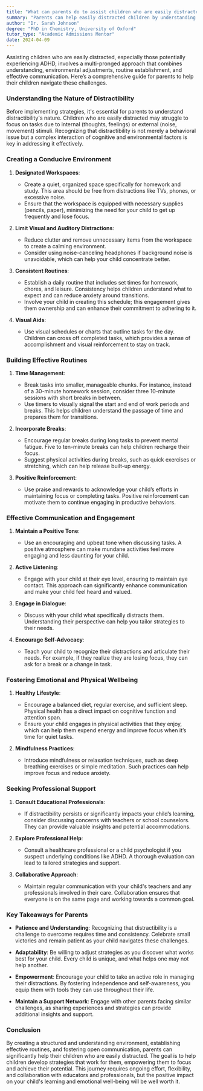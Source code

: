 ```yaml
---
title: "What can parents do to assist children who are easily distracted?"
summary: "Parents can help easily distracted children by understanding their challenges, adjusting environments, establishing routines, and improving communication."
author: "Dr. Sarah Johnson"
degree: "PhD in Chemistry, University of Oxford"
tutor_type: "Academic Admissions Mentor"
date: 2024-04-09
---
```


Assisting children who are easily distracted, especially those potentially experiencing ADHD, involves a multi-pronged approach that combines understanding, environmental adjustments, routine establishment, and effective communication. Here’s a comprehensive guide for parents to help their children navigate these challenges.

### Understanding the Nature of Distractibility

Before implementing strategies, it's essential for parents to understand distractibility's nature. Children who are easily distracted may struggle to focus on tasks due to internal (thoughts, feelings) or external (noise, movement) stimuli. Recognizing that distractibility is not merely a behavioral issue but a complex interaction of cognitive and environmental factors is key in addressing it effectively.

### Creating a Conducive Environment

1. **Designated Workspaces**:
   - Create a quiet, organized space specifically for homework and study. This area should be free from distractions like TVs, phones, or excessive noise.
   - Ensure that the workspace is equipped with necessary supplies (pencils, paper), minimizing the need for your child to get up frequently and lose focus.

2. **Limit Visual and Auditory Distractions**:
   - Reduce clutter and remove unnecessary items from the workspace to create a calming environment.
   - Consider using noise-canceling headphones if background noise is unavoidable, which can help your child concentrate better.

3. **Consistent Routines**:
   - Establish a daily routine that includes set times for homework, chores, and leisure. Consistency helps children understand what to expect and can reduce anxiety around transitions.
   - Involve your child in creating this schedule; this engagement gives them ownership and can enhance their commitment to adhering to it.

4. **Visual Aids**:
   - Use visual schedules or charts that outline tasks for the day. Children can cross off completed tasks, which provides a sense of accomplishment and visual reinforcement to stay on track.

### Building Effective Routines

1. **Time Management**:
   - Break tasks into smaller, manageable chunks. For instance, instead of a 30-minute homework session, consider three 10-minute sessions with short breaks in between.
   - Use timers to visually signal the start and end of work periods and breaks. This helps children understand the passage of time and prepares them for transitions.

2. **Incorporate Breaks**:
   - Encourage regular breaks during long tasks to prevent mental fatigue. Five to ten-minute breaks can help children recharge their focus.
   - Suggest physical activities during breaks, such as quick exercises or stretching, which can help release built-up energy.

3. **Positive Reinforcement**:
   - Use praise and rewards to acknowledge your child’s efforts in maintaining focus or completing tasks. Positive reinforcement can motivate them to continue engaging in productive behaviors.

### Effective Communication and Engagement

1. **Maintain a Positive Tone**:
   - Use an encouraging and upbeat tone when discussing tasks. A positive atmosphere can make mundane activities feel more engaging and less daunting for your child.

2. **Active Listening**:
   - Engage with your child at their eye level, ensuring to maintain eye contact. This approach can significantly enhance communication and make your child feel heard and valued.

3. **Engage in Dialogue**:
   - Discuss with your child what specifically distracts them. Understanding their perspective can help you tailor strategies to their needs.

4. **Encourage Self-Advocacy**:
   - Teach your child to recognize their distractions and articulate their needs. For example, if they realize they are losing focus, they can ask for a break or a change in task.

### Fostering Emotional and Physical Wellbeing

1. **Healthy Lifestyle**:
   - Encourage a balanced diet, regular exercise, and sufficient sleep. Physical health has a direct impact on cognitive function and attention span.
   - Ensure your child engages in physical activities that they enjoy, which can help them expend energy and improve focus when it’s time for quiet tasks.

2. **Mindfulness Practices**:
   - Introduce mindfulness or relaxation techniques, such as deep breathing exercises or simple meditation. Such practices can help improve focus and reduce anxiety.

### Seeking Professional Support

1. **Consult Educational Professionals**:
   - If distractibility persists or significantly impacts your child’s learning, consider discussing concerns with teachers or school counselors. They can provide valuable insights and potential accommodations.

2. **Explore Professional Help**:
   - Consult a healthcare professional or a child psychologist if you suspect underlying conditions like ADHD. A thorough evaluation can lead to tailored strategies and support.

3. **Collaborative Approach**:
   - Maintain regular communication with your child's teachers and any professionals involved in their care. Collaboration ensures that everyone is on the same page and working towards a common goal.

### Key Takeaways for Parents

- **Patience and Understanding**: Recognizing that distractibility is a challenge to overcome requires time and consistency. Celebrate small victories and remain patient as your child navigates these challenges.
  
- **Adaptability**: Be willing to adjust strategies as you discover what works best for your child. Every child is unique, and what helps one may not help another.

- **Empowerment**: Encourage your child to take an active role in managing their distractions. By fostering independence and self-awareness, you equip them with tools they can use throughout their life.

- **Maintain a Support Network**: Engage with other parents facing similar challenges, as sharing experiences and strategies can provide additional insights and support.

### Conclusion

By creating a structured and understanding environment, establishing effective routines, and fostering open communication, parents can significantly help their children who are easily distracted. The goal is to help children develop strategies that work for them, empowering them to focus and achieve their potential. This journey requires ongoing effort, flexibility, and collaboration with educators and professionals, but the positive impact on your child's learning and emotional well-being will be well worth it.
    